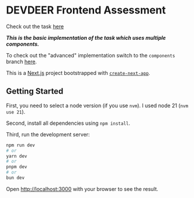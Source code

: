 # DEVDEER Frontend Assessment

Check out the task [here](https://github.com/DEVDEER/Assessment/blob/main/frontend.md)

***This is the basic implementation of the task which uses multiple components.***

To check out the "advanced" implementation switch to the `components` branch [here](https://github.com/devdeer-tims/frontend-assessment/tree/components).

This is a [Next.js](https://nextjs.org/) project bootstrapped with [`create-next-app`](https://github.com/vercel/next.js/tree/canary/packages/create-next-app).

## Getting Started

First, you need to select a node version (if you use `nvm`). I used node 21 (`nvm use 21`).

Second, install all dependencies using `npm install`.

Third, run the development server:

```bash
npm run dev
# or
yarn dev
# or
pnpm dev
# or
bun dev
```

Open [http://localhost:3000](http://localhost:3000) with your browser to see the result.